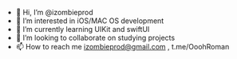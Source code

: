 - 👋 Hi, I’m @izombieprod
- 👀 I’m interested in iOS/MAC OS development
- 🌱 I’m currently learning UIKit and swiftUI
- 💞️ I’m looking to collaborate on studying projects
- 📫 How to reach me izombieprod@gmail.com , t.me/OoohRoman

<!---
izombieprod/izombieprod is a ✨ special ✨ repository because its `README.md` (this file) appears on your GitHub profile.
You can click the Preview link to take a look at your changes.
--->

